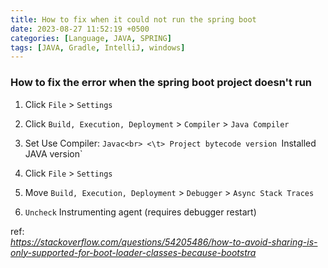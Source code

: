 ```yaml
---
title: How to fix when it could not run the spring boot
date: 2023-08-27 11:52:19 +0500
categories: [Language, JAVA, SPRING]
tags: [JAVA, Gradle, IntelliJ, windows]
---
```


### How to fix the error when the spring boot project doesn't run
1. Click `File` > `Settings`
2. Click `Build, Execution, Deployment` > `Compiler` > `Java Compiler`
3. Set Use Compiler: `Javac<br>
<\t> Project bytecode version `Installed JAVA version`

1. Click `File` > `Settings`
2. Move `Build, Execution, Deployment` > `Debugger` > `Async Stack Traces`
3. `Uncheck` Instrumenting agent (requires debugger restart)


ref:<br>
<a href="https://stackoverflow.com/questions/54205486/how-to-avoid-sharing-is-only-supported-for-boot-loader-classes-because-bootstra"><i>https://stackoverflow.com/questions/54205486/how-to-avoid-sharing-is-only-supported-for-boot-loader-classes-because-bootstra</i></a>
